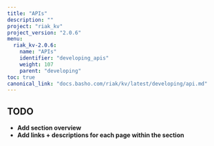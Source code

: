 ```yaml
---
title: "APIs"
description: ""
project: "riak_kv"
project_version: "2.0.6"
menu:
  riak_kv-2.0.6:
    name: "APIs"
    identifier: "developing_apis"
    weight: 107
    parent: "developing"
toc: true
canonical_link: "docs.basho.com/riak/kv/latest/developing/api.md"
---
```


## TODO

- **Add section overview**
- **Add links + descriptions for each page within the section**
